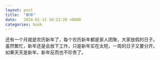 ```yaml
---
layout: post
title:  "新年"
date:   2024-01-12 10:22:20 +0800
categories: book
---
```

还有一个月就是农历新年了，每个农历新年都是家人团聚，大家放假的日子。  
虽然繁忙，新年还是会放下工作，只是新年实在太短，一周的日子又要分开。  
如果天天是新年，新年反而也不珍贵了。



